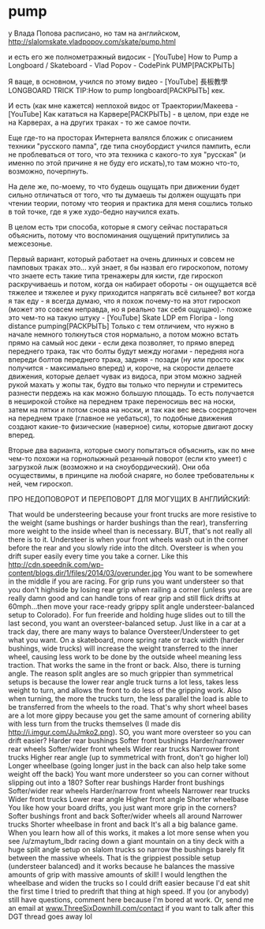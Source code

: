 # pump

у Влада Попова расписано, но там на английском, http://slalomskate.vladpopov.com/skate/pump.html

и есть его же полнометражный видосик - [YouTube] How to Pump a Longboard / Skateboard - Vlad Popov - CodePink PUMP[РАСКРЫТЬ]

Я ваще, в основном, учился по этому видео - [YouTube] 長板教學LONGBOARD TRICK TIP:How to pump longboard[РАСКРЫТЬ] кек.

И есть (как мне кажется) неплохой видос от Траектории/Макеева - [YouTube] Как кататься на Карвере[РАСКРЫТЬ] - в целом, при езде не на Карверах, а на других траках - то же самое почти.

Еще где-то на просторах Интернета валялся бложик с описанием техники "русского пампа", где типа сноубордист учился пампить, если не проблеваться от того, что эта техника с какого-то хуя "русская" (и именно по этой причине я не буду его искать),то там можно что-то, возможно, почерпнуть.

На деле же, по-моему, то что будешь ощущать при движении будет сильно отличаться от того, что ты думаешь ты должен ощущать при чтении теории, потому что теория и практика для меня сошлись только в той точке, где я уже худо-бедно научился ехать.

В целом есть три способа, которые я смогу сейчас постараться объяснить, потому что воспоминания ощущений притупились за межсезонье.

Первый вариант, который работает на очень длинных и совсем не памповых траках это... хуй знает, я бы назвал его гироскопом, потому что знаете есть такие типа тренажеры для кисти, где гироскоп раскручиваешь и потом, когда он набирает обороты - он ощущается всё тяжелее и тяжелее и руку приходится напрягать всё сильнее? вот когда я так еду - я всегда думаю, что я похож почему-то на этот гироскоп (может это совсем неправда, но я реально так себя ощущаю).- похоже это чем-то на такую штуку - [YouTube] Skate LDP em Floripa - long distance pumping[РАСКРЫТЬ] Только с тем отличием, что нужно в начале немного толкнуться стоя нормально, а потом можно встать прямо на самый нос деки - если дека позволяет, то прямо вперед переднего трака, так что болты будут между ногами - передняя нога впереди болтов переднего трака, задняя - позади (ну или просто как получится - максимально вперед) и, короче, на скорости делаете движения, которые делает чувак из видоса, при этом можно задней рукой махать у жопы так, будто вы только что пернули и стремитесь разнести пердежь на как можно большую площадь. То есть получается в неширокой стойке на переднем траке переносишь вес на носки, затем на пятки и потом снова на носки, и так как вес весь сосредоточен на переднем траке (главное не уебаться), то подобные движения создают какие-то физические (наверное) силы, которые двигают доску вперед.

Вторые два варианта, которые смогу попытаться объяснить, как по мне чем-то похожи на горнолыжный резанный поворот (если кто умеет) с загрузкой лыж (возможно и на сноубордический). Они оба осуществимы, в принципе на любой снаряге, но более требовательны к ней, чем гироскоп.

ПРО НЕДОПОВОРОТ И ПЕРЕПОВОРТ ДЛЯ МОГУЩИХ В АНГЛИЙСКИЙ:

That would be understeering because your front trucks are more resistive to the weight (same bushings or harder bushings than the rear), transferring more weight to the inside wheel than is necessary.
BUT, that's not really all there is to it. Understeer is when your front wheels wash out in the corner before the rear and you slowly ride into the ditch. Oversteer is when you drift super easily every time you take a corner.
Like this http://cdn.speednik.com/wp-content/blogs.dir/1/files/2014/03/overunder.jpg You want to be somewhere in the middle if you are racing. For grip runs you want understeer so that you don't highside by losing rear grip when railing a corner (unless you are really damn good and can handle tons of rear grip and still flick drifts at 60mph...then move your race-ready grippy split angle understeer-balanced setup to Colorado). For fun freeride and holding huge slides out to till the last second, you want an oversteer-balanced setup.
Just like in a car at a track day, there are many ways to balance Oversteer/Understeer to get what you want. On a skateboard, more spring rate or track width (harder bushings, wide trucks) will increase the weight transferred to the inner wheel, causing less work to be done by the outside wheel meaning less traction. That works the same in the front or back. Also, there is turning angle. The reason split angles are so much grippier than symmetrical setups is because the lower rear angle truck turns a lot less, takes less weight to turn, and allows the front to do less of the gripping work. Also when turning, the more the trucks turn, the less parallel the load is able to be transferred from the wheels to the road. That's why short wheel bases are a lot more gippy because you get the same amount of cornering ability with less turn from the trucks themselves (I made dis http://i.imgur.com/JuJmko2.png).
SO, you want more oversteer so you can drift easier?
Harder rear bushings
Softer front bushings
Harder/narrower rear wheels
Softer/wider front wheels
Wider rear trucks
Narrower front trucks
Higher rear angle (up to symmetrical with front, don't go higher lol)
Longer wheelbase (going longer just in the back can also help take some weight off the back)
You want more understeer so you can corner without slipping out into a 180?
Softer rear bushings
Harder front bushings
Softer/wider rear wheels
Harder/narrow front wheels
Narrower rear trucks
Wider front trucks
Lower rear angle
Higher front angle
Shorter wheelbase
You like how your board drifts, you just want more grip in the corners?
Softer bushings front and back
Softer/wider wheels all around
Narrower trucks
Shorter wheelbase in front and back
It's all a big balance game. When you learn how all of this works, it makes a lot more sense when you see /u/zmaytum_lbdr racing down a giant mountain on a tiny deck with a huge split angle setup on slalom trucks so narrow the bushings barely fit between the massive wheels. That is the grippiest possible setup (understeer balanced) and it works because he balances the massive amounts of grip with massive amounts of skill! I would lengthen the wheelbase and widen the trucks so I could drift easier because I'd eat shit the first time I tried to predrift that thing at high speed.
If you (or anybody) still have questions, comment here because I'm bored at work. Or, send me an email at www.ThreeSixDownhill.com/contact if you want to talk after this DGT thread goes away lol
